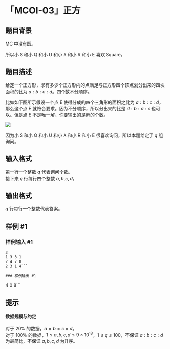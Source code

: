 # 「MCOI-03」正方

## 题目背景

MC 中没有圆。

所以小 S 和小 Q 和小 U 和小 A 和小 R 和小 E 喜欢 Square。

## 题目描述

给定一个正方形，求有多少个正方形内的点满足与正方形四个顶点划分出来的四块面积的比为 $a:b:c:d$。四个数不分顺序。

比如如下图所示假设一个点 E 使得分成的四个三角形的面积之比为 $a:b:c:d$，那么这个点 E 就符合要求。因为不分顺序，所以分出来的比是 $d:b:a:c$ 也可以。但是点 E 不是唯一解，你要输出的是解的个数。

![](https://cdn.luogu.com.cn/upload/image_hosting/95llbbcx.png)

因为小 S 和小 Q 和小 U 和小 A 和小 R 和小 E 很喜欢询问，所以本题给定了 $q$ 组询问。

## 输入格式

第一行一个整数 $q$ 代表询问个数。     
接下来 $q$ 行每行四个整数 $a,b,c,d$。

## 输出格式

$q$ 行每行一个整数代表答案。

## 样例 #1

### 样例输入 #1
```
3
1 3 3 1
2 4 7 8
2 3 1 4```

### 样例输出 #1

```
4
0
8```

## 提示

#### 数据规模与约定

对于 $20\%$ 的数据，$a=b=c=d$。    
对于 $100\%$ 的数据，$1 \le a,b,c,d \le 9 \times 10^{18}$，$1 \le q \le 100$，不保证 $a:b:c:d$ 为最简比，不保证 $a,b,c,d$ 为升序。
